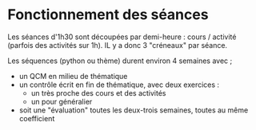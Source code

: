# Fonctionnement des séances 

Les séances d'1h30 sont découpées par demi-heure : cours / activité (parfois des activités sur 1h). IL y a donc 3 "créneaux" par séance.

Les séquences (python ou thème) durent environ 4 semaines avec ; 
 - un QCM en milieu de thématique
 - un contrôle écrit en fin de thématique, avec deux exercices :
   - un très proche des cours et des activités
   - un pour généralier 
 - soit une "évaluation" toutes les deux-trois semaines, toutes au même coefficient